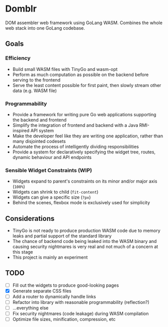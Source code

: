 # Domblr

DOM assembler web framework using GoLang WASM. Combines the whole web stack into one GoLang codebase.

## Goals

### Efficiency

- Build small WASM files with TinyGo and wasm-opt
- Perform as much computation as possible on the backend before serving to the frontend
- Serve the least content possible for first paint, then slowly stream other data (e.g. WASM file)

### Programmability

- Provide a framework for writing pure Go web applications supporting the backend and frontend
- Simplify the integration of frontend and backend with a Java RMI-inspired API system
- Make the developer feel like they are writing one application, rather than many disjointed codesets
- Automate the process of intelligently dividing responsibilities
- Provide a system for declaratively specifying the widget tree, routes, dynamic behaviour and API endpoints

### Sensible Widget Constraints (WIP)

- Widgets expand to parent's constraints on its minor and/or major axis (`100%`)
- Widgets can shrink to child (`fit-content`)
- Widgets can give a specific size (`?px`)
- Behind the scenes, flexbox mode is exclusively used for simplicity

## Considerations

- TinyGo is not ready to produce production WASM code due to memory leaks and partial support of the standard library
- The chance of backend code being leaked into the WASM binary and causing security nightmares is very real and not much of a concern at this stage 
- This project is mainly an experiment


## TODO
- [ ] Fill out the widgets to produce good-looking pages 
- [x] Generate separate CSS files 
- [ ] Add a router to dynamically handle links
- [ ] Refactor into library with reasonable programmability (reflection?)
- [ ] ...everything else
- [ ] Fix security nightmares (code leakage) during WASM compilation
- [ ] Optimize file sizes, minification, compression, etc
